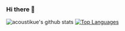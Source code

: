 ### Hi there 👋

![acoustikue's github stats](https://github-readme-stats.vercel.app/api?username=acoustikue)
[![Top Languages](https://github-readme-stats.vercel.app/api/top-langs/?username=acoustikue)](https://github.com/acoustikue/github-readme-stats)

<!--
**acoustikue/acoustikue** is a ✨ _special_ ✨ repository because its `README.md` (this file) appears on your GitHub profile.

Here are some ideas to get you started:

- 🔭 I’m currently working on ...
- 🌱 I’m currently learning ...
- 👯 I’m looking to collaborate on ...
- 🤔 I’m looking for help with ...
- 💬 Ask me about ...
- 📫 How to reach me: ...
- 😄 Pronouns: ...
- ⚡ Fun fact: ...
-->
